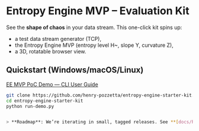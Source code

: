 # Entropy Engine MVP – Evaluation Kit

See the **shape of chaos** in your data stream. This one-click kit spins up:
- a test data stream generator (TCP),
- the Entropy Engine MVP (entropy level H~, slope Y, curvature Z),
- a 3D, rotatable browser view.

## Quickstart (Windows/macOS/Linux)

[EE MVP PoC Demo — CLI User Guide](docs/CLI_GUIDE.md)



```bash
git clone https://github.com/henry-pozzetta/entropy-engine-starter-kit.git
cd entropy-engine-starter-kit
python run-demo.py


> **Roadmap**: We’re iterating in small, tagged releases. See **[docs/ROADMAP.md](docs/ROADMAP.md)**.

